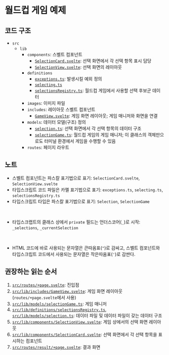 # 월드컵 게임 예제

## 코드 구조

- `src`
  - `lib`
    - `components`: 스벨트 컴포넌트
      - [`SelectionCard.svelte`](./src/lib/components/SelectionCard.svelte): 선택 화면에서 각 선택 항목 표시 담당
      - [`SelectionView.svelte`](./src/lib/components/SelectionView.svelte): 선택 화면의 레이아웃
    - `definitions`
      - [`exceptions.ts`](./src/lib/definitions/exceptions.ts): 발생시킬 예외 정의
      - [`selecting.ts`](./src/lib/definitions/selecting.ts)
      - [`selectionsRegistry.ts`](./src/lib/definitions/selectionsRegistry.ts): 월드컵 게임에서 사용할 선택 후보군 데이터
    - `images`: 이미지 파일
    - `includes`: 레이아웃 스벨트 컴포넌트
      - [`GameView.svelte`](./src/lib/includes/GameView.svelte): 게임 화면 레이아웃; 게임 매니저와 화면을 연결
    - `models`: 데이터 모델(구조) 정의
      - [`selection.ts`](./src/lib/models/selection.ts): 선택 화면에서 각 선택 항목의 데이터 구조
      - [`selectionGame.ts`](./src/lib/models/selectionGame.ts): 월드컵 게임의 게임 매니저; 이 클래스의 객체만으로도 터미널 환경에서 게임을 수행할 수 있음
    - `routes`: 페이지 라우트

## 노트

- 스벨트 컴포넌트는 파스칼 표기법으로 표기: `SelectionCard.svelte`, `SelectionView.svelte`
- 타입스크립트 코드 파일은 카멜 표기법으로 표기: `exceptions.ts`, `selecting.ts`, `selectionsRegistry.ts`
- 타입스크립트 타입은 파스칼 표기법으로 표기: `Selection`, `SelectionGame`

<br />

- 타입스크랩트의 클래스 상에서 `private` 필드는 언더스코어(`_`)로 시작: `_selections`, `_currentSelection`

<br />

- HTML 코드에 바로 사용되는 문자열은 큰따옴표(`"`)로 감싸고, 스벨트 컴포넌트와 타입스크립트 코드에서 사용되는 문자열은 작은따옴표(`'`)로 감싼다.

## 권장하는 읽는 순서

1. [`src/routes/+page.svelte`](./src/routes/+page.svelte): 진입점
2. [`src/lib/includes/GameView.svelte`](./src/lib/includes/GameView.svelte): 게임 화면 레이아웃(`routes/+page.svelte`에서 사용)
3. [`src/lib/models/selectionGame.ts`](./src/lib/models/selectionGame.ts): 게임 매니저
4. [`src/lib/definitions/selectionsRegistry.ts`](./src/lib/definitions/selectionsRegistry.ts), [`src/lib/models/selection.ts`](./src/lib/models/selection.ts): 데이터 파일 및 데이터 파일이 갖는 데이터 구조
5. [`src/lib/components/SelectionView.svelte`](./src/lib/components/SelectionView.svelte): 게임 상에서의 선택 화면 레이아웃
6. [`src/lib/components/SelectionCard.svelte`](./src/lib/components/SelectionCard.svelte): 선택 화면에서 각 선택 항목을 표시하는 컴포넌트
7. [`src/routes/result/+page.svelte`](./src/routes/result/+page.svelte): 결과 화면
